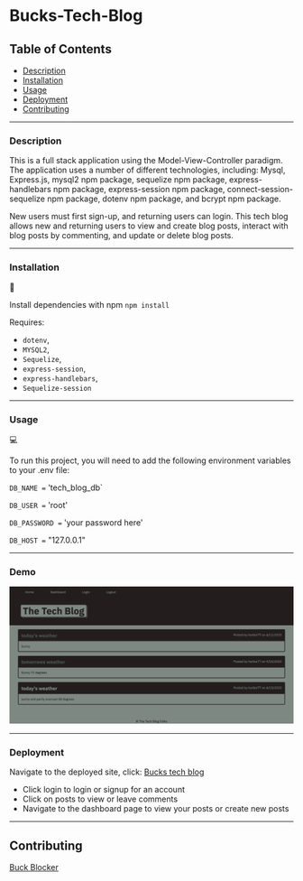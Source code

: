 # Bucks-Tech-Blog

## Table of Contents

- [Description](#Description)
- [Installation](#installation)
- [Usage](#usage)
- [Deployment](#deployment)
- [Contributing](#Contributing)

---

### Description

This is a full stack application using the Model-View-Controller paradigm. The application uses a number of different technologies, including: Mysql, Express.js, mysql2 npm package, sequelize npm package, express-handlebars npm package, express-session npm package, connect-session-sequelize npm package, dotenv npm package, and bcrypt npm package.

New users must first sign-up, and returning users can login.
This tech blog allows new and returning users to view and create blog posts, interact with blog posts by commenting, and update or delete blog posts.


---

### Installation

💾

Install dependencies with npm
`npm install`

Requires:

- `dotenv`,
- `MYSQL2`,
- `Sequelize`,
- `express-session`,
- `express-handlebars`,
- `Sequelize-session`

---

### Usage

💻

To run this project, you will need to add the following environment variables to your .env file:

`DB_NAME =` 'tech_blog_db`

`DB_USER =` 'root'

`DB_PASSWORD =` 'your password here'

`DB_HOST =` "127.0.0.1"

---

### Demo

![tech-blog-photo](./assets/screencapture-localhost-3001-2023-04-21-20_26_06.png)

---

### Deployment

Navigate to the deployed site, click: [Bucks tech blog](https://bucks-tech-blog.herokuapp.com/)

* Click login to login or signup for an account
* Click on posts to view or leave comments
* Navigate to the dashboard page to view your posts or create new posts

---

## Contributing

[Buck Blocker](https://github.com/bucknorris336)
